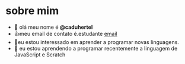 # sobre mim
- 👋 olá meu nome é **@caduhertel**
- 👍meu email de contato é.estudante [email](carlos.hertel.pereira@escola.pr.gov.br)
- 👀eu estou interessado em aprender a programar novas linguagens.
- 🌱 eu estou aprendendo a programar recentemente a linguagem de JavaScript e Scratch


<!---
caduhertel/caduhertel is a ✨ special ✨ repository because its `README.md` (this file) appears on your GitHub profile.
You can click the Preview link to take a look at your changes.
--->
